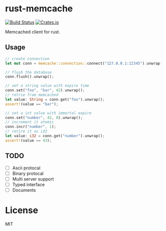 # rust-memcache
[![Build Status](https://travis-ci.org/aisk/rust-memcache.svg?branch=master)](https://travis-ci.org/aisk/rust-memcache) [![Crates.io](https://img.shields.io/crates/v/memcache.svg)](https://crates.io/crates/memcache)

Memcached client for rust.

## Usage
```rust
// create connection
let mut conn = memcache::connection::connect("127.0.0.1:12345").unwrap();

// flush the database
conn.flush().unwrap();

// set a string value with expire time
conn.set("foo", "bar", 42).unwrap();
// retrie from memcached
let value: String = conn.get("foo").unwrap();
assert!(value == "bar");

// set a int value with immortal expire
conn.set("number", 42, 0).unwrap();
// increment it atomic
conn.incr("number", 1);
// retire it as i32
let value: i32 = conn.get("number").unwrap();
assert!(value == 43);
```

## TODO

- [ ] Ascii protocal
- [ ] Binary protocal
- [ ] Multi server support
- [ ] Typed interface
- [ ] Documents

# License

MIT
